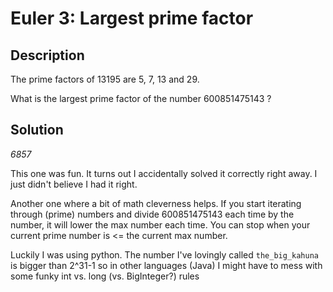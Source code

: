 
# Euler 3: Largest prime factor

## Description
The prime factors of 13195 are 5, 7, 13 and 29.

What is the largest prime factor of the number 600851475143 ?

## Solution

*6857*

This one was fun. It turns out I accidentally solved it correctly right away.
I just didn't believe I had it right.

Another one where a bit of math cleverness helps. If you start iterating through (prime) numbers
and divide 600851475143 each time by the number, it will lower the max number each time. You can stop
when your current prime number is <= the current max number.

Luckily I was using python. The number I've lovingly called `the_big_kahuna` is bigger than 2^31-1 so
in other languages (Java) I might have to mess with some funky int vs. long (vs. BigInteger?) rules